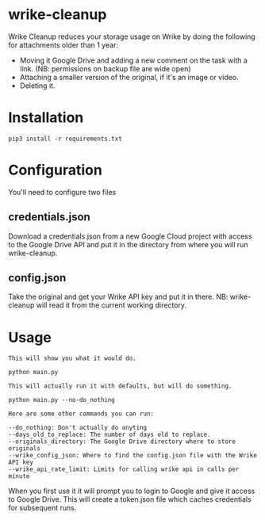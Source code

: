 # wrike-cleanup

Wrike Cleanup reduces your storage usage on Wrike by doing the following for attachments older than 1 year:

- Moving it Google Drive and adding a new comment on the task with a link. (NB: permissions on backup file are wide open)
- Attaching a smaller version of the original, if it's an image or video.
- Deleting it.

# Installation

```pip3 install -r requirements.txt```

# Configuration

You'll need to configure two files

## credentials.json

Download a credentials.json from a new Google Cloud project with access to the Google Drive API and put it in the directory
from where you will run wrike-cleanup.

## config.json

Take the original and get your Wrike API key and put it in there. NB: wrike-cleanup will read it from the current working directory.

# Usage

```
This will show you what it would do.

python main.py

This will actually run it with defaults, but will do something.

python main.py --no-do_nothing

Here are some other commands you can run:

--do_nothing: Don't actually do anyting
--days_old_to_replace: The number of days old to replace.
--originals_directory: The Google Drive directory where to store originals
--wrike_config_json: Where to find the config.json file with the Wrike API key  
--wrike_api_rate_limit: Limits for calling wrike api in calls per minute
```

When you first use it it will prompt you to login to Google and give it access to Google Drive.
This will create a token.json file which caches credentials for subsequent runs.


